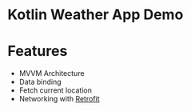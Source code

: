# Kotlin Weather App Demo

# Features
- MVVM Architecture 
- Data binding
- Fetch current location
- Networking with [Retrofit](https://square.github.io/retrofit/)
